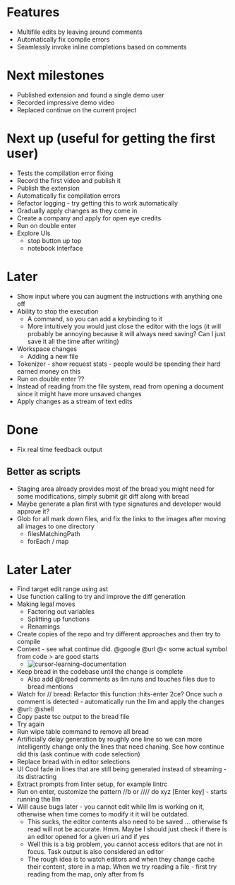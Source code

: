 # Features

- Multifile edits by leaving around comments
- Automatically fix compile errors
- Seamlessly invoke inline completions based on comments

# Next milestones

- Published extension and found a single demo user
- Recorded impressive demo video
- Replaced continue on the current project

# Next up (useful for getting the first user)

- Tests the compilation error fixing
- Record the first video and publish it
- Publish the extension
- Automatically fix compilation errors
- Refactor logging - try getting this to work automatically
- Gradually apply changes as they come in
- Create a company and apply for open eye credits
- Run on double enter
- Explore UIs
  - stop button up top
  - notebook interface

# Later

- Show input where you can augment the instructions with anything one off
- Ability to stop the execution
  - A command, so you can add a keybinding to it
  - More intuitively you would just close the editor with the logs (it will probably be annoying because it will always need saving? Can I just save it all the time after writing)
- Workspace changes
  - Adding a new file
- Tokenizer - show request stats - people would be spending their hard earned money on this
- Run on double enter ??
- Instead of reading from the file system, read from opening a document since it might have more unsaved changes
- Apply changes as a stream of text edits

# Done

- Fix real time feedback output

## Better as scripts

- Staging area already provides most of the bread you might need for some modifications, simply submit git diff along with bread
- Maybe generate a plan first with type signatures and developer would approve it?
- Glob for all mark down files, and fix the links to the images after moving all images to one directory
  - filesMatchingPath
  - forEach / map

# Later Later

- Find target edit range using ast
- Use function calling to try and improve the diff generation
- Making legal moves
  - Factoring out variables
  - Splitting up functions
  - Renamings
- Create copies of the repo and try different approaches and then try to compile
- Context - see what continue did. @google @url @< some actual symbol from code > are good starts
  - ![cursor-learning-documentation](cursor-learning-documentationpng)
- Keep bread in the codebase until the change is complete
  - Also add @bread comments as llm runs and touches files due to bread mentions
- Watch for // bread: Refactor this function :hits-enter 2ce? Once such a comment is detected - automatically run the llm and apply the changes
- @url: @shell
- Copy paste tsc output to the bread file
- Try again
- Run wipe table command to remove all bread
- Artificially delay generation by roughly one line so we can more intelligently change only the lines that need chaning. See how continue did this (ask continue with code selection)
- Replace bread with in editor selections
- UI Cool fade in lines that are still being generated instead of streaming - its distracting
- Extract prompts from linter setup, for example lintrc
- Run on enter, customize the pattern //b or //// do xyz [Enter key] - starts running the llm
- Will cause bugs later - you cannot edit while llm is working on it, otherwise when time comes to modify it it will be outdated.
  - This sucks, the editor contents also need to be saved ... otherwise fs read will not be accurate. Hmm. Maybe I should just check if there is an editor opened for a given uri and if yes
  - Well this is a big problem, you cannot access editors that are not in focus. Task output is also considered an editor
  - The rough idea is to watch editors and when they change cache their content, store in a map. When we try reading a file - first try reading from the map, only after from fs
